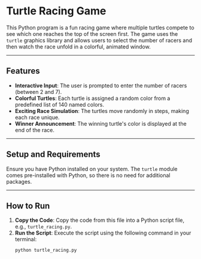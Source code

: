 # Turtle Racing Game

This Python program is a fun racing game where multiple turtles compete to see which one reaches the top of the screen first. The game uses the `turtle` graphics library and allows users to select the number of racers and then watch the race unfold in a colorful, animated window.

---

## Features
- **Interactive Input**: The user is prompted to enter the number of racers (between 2 and 7).
- **Colorful Turtles**: Each turtle is assigned a random color from a predefined list of 140 named colors.
- **Exciting Race Simulation**: The turtles move randomly in steps, making each race unique.
- **Winner Announcement**: The winning turtle's color is displayed at the end of the race.

---

## Setup and Requirements

Ensure you have Python installed on your system. The `turtle` module comes pre-installed with Python, so there is no need for additional packages.

---

## How to Run

1. **Copy the Code**: Copy the code from this file into a Python script file, e.g., `turtle_racing.py`.
2. **Run the Script**: Execute the script using the following command in your terminal:
   ```bash
   python turtle_racing.py
